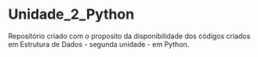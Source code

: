 # Unidade_2_Python
Repositório criado com o proposito da disponibilidade dos códigos criados em Estrutura de Dados - segunda unidade - em Python.
